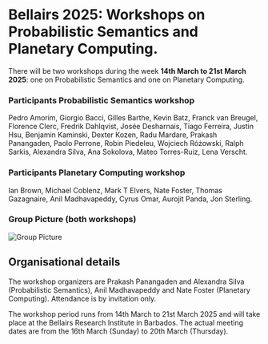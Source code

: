 # Bellairs 2025: Workshops on Probabilistic Semantics and Planetary Computing.  


There will be two workshops during the week **14th March to 21st March 2025**: one  on Probabilistic Semantics and one on Planetary Computing.


### Participants Probabilistic Semantics workshop 

Pedro Amorim, 
Giorgio Bacci,
Gilles Barthe,
Kevin Batz,
Franck van Breugel,
Florence Clerc,
Fredrik Dahlqvist,
Josée Desharnais,
Tiago Ferreira,
Justin Hsu,
Benjamin Kaminski,
Dexter Kozen,
Radu Mardare,
Prakash Panangaden,
Paolo Perrone,
Robin Piedeleu, 
Wojciech Różowski,
Ralph Sarkis,
Alexandra Silva,
Ana Sokolova,
Mateo Torres-Ruiz,
Lena Verscht.

### Participants Planetary Computing workshop 

Ian Brown,
Michael Coblenz,
Mark T Elvers,
Nate Foster,
Thomas Gazagnaire,
Anil Madhavapeddy,
Cyrus Omar,
Aurojit Panda,
Jon Sterling.

### Group Picture (both workshops)


![Group Picture](img/2025.jpg)



## Organisational details 

The workshop organizers are Prakash Panangaden and Alexandra Silva (Probabilistic Semantics), Anil Madhavapeddy and Nate Foster (Planetary Computing). Attendance is by invitation only.

The workshop period runs from 14th March to 21st March 2025 and will take place at the Bellairs Research Institute in Barbados. The actual meeting dates are from the 16th March (Sunday) to 20th March (Thursday). 


